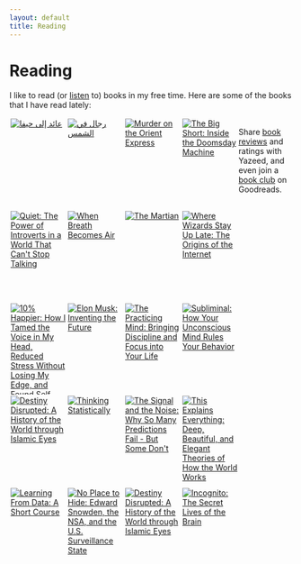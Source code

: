 ```yaml
---
layout: default
title: Reading
---
```



<h1 class="pageTitle">Reading</h1>

I like to read (or <a href="http://www.audible.com/">listen</a> to)  books in my free time. Here are some of the books that I have read lately: 

<style type="text/css" media="screen">
        .gr_grid_container {
          /* customize grid container div here. eg: width: 500px; */
        }

        .gr_grid_book_container {
          /* customize book cover container div here */
          float: left;
          width: 98px;
          height: 160px;
          padding: 2px 2px;
          overflow: hidden;
        }
</style>
<div id="gr_grid_widget_1459712837">
        <!-- Show static html as a placeholder in case js is not enabled - javascript include will override this if things work -->
<div class="gr_grid_container">
<div class="gr_grid_book_container"><a title="عائد إلى حيفا" href="https://www.goodreads.com/book/show/3331756"><img alt="عائد إلى حيفا" border="0" src="https://d.gr-assets.com/books/1211383720m/3331756.jpg" /></a></div>
<div class="gr_grid_book_container"><a title="رجال في الشمس" href="https://www.goodreads.com/book/show/4653511"><img alt="رجال في الشمس" border="0" src="https://d.gr-assets.com/books/1321707850m/4653511.jpg" /></a></div>
<div class="gr_grid_book_container"><a title="Murder on the Orient Express (Hercule Poirot, #10)" href="https://www.goodreads.com/book/show/16304.Murder_on_the_Orient_Express"><img alt="Murder on the Orient Express" border="0" src="https://d.gr-assets.com/books/1388267702m/16304.jpg" /></a></div>
<div class="gr_grid_book_container"><a title="The Big Short: Inside the Doomsday Machine" href="https://www.goodreads.com/book/show/26889576-the-big-short"><img alt="The Big Short: Inside the Doomsday Machine" border="0" src="https://d.gr-assets.com/books/1446581171m/26889576.jpg" /></a></div>
<div class="gr_grid_book_container"><a title="Quiet: The Power of Introverts in a World That Can't Stop Talking" href="https://www.goodreads.com/book/show/8520610-quiet"><img alt="Quiet: The Power of Introverts in a World That Can't Stop Talking" border="0" src="https://d.gr-assets.com/books/1328562861m/8520610.jpg" /></a></div>
<div class="gr_grid_book_container"><a title="When Breath Becomes Air" href="https://www.goodreads.com/book/show/25614898-when-breath-becomes-air"><img alt="When Breath Becomes Air" border="0" src="https://d.gr-assets.com/books/1442836741m/25614898.jpg" /></a></div>
<div class="gr_grid_book_container"><a title="The Martian" href="https://www.goodreads.com/book/show/18007564-the-martian"><img alt="The Martian" border="0" src="https://d.gr-assets.com/books/1413706054m/18007564.jpg" /></a></div>
<div class="gr_grid_book_container"><a title="Where Wizards Stay Up Late: The Origins of the Internet" href="https://www.goodreads.com/book/show/281818.Where_Wizards_Stay_Up_Late"><img alt="Where Wizards Stay Up Late: The Origins of the Internet" border="0" src="https://d.gr-assets.com/books/1405259838m/281818.jpg" /></a></div>
<div class="gr_grid_book_container"><a title="10% Happier: How I Tamed the Voice in My Head, Reduced Stress Without Losing My Edge, and Found Self-Help That Actually Works" href="https://www.goodreads.com/book/show/18505796-10-happier"><img alt="10% Happier: How I Tamed the Voice in My Head, Reduced Stress Without Losing My Edge, and Found Self-Help That Actually Works" border="0" src="https://d.gr-assets.com/books/1451446393m/18505796.jpg" /></a></div>
<div class="gr_grid_book_container"><a title="Elon Musk: Inventing the Future" href="https://www.goodreads.com/book/show/22543496-elon-musk"><img alt="Elon Musk: Inventing the Future" border="0" src="https://d.gr-assets.com/books/1404411386m/22543496.jpg" /></a></div>
<div class="gr_grid_book_container"><a title="The Practicing Mind: Bringing Discipline and Focus into Your Life" href="https://www.goodreads.com/book/show/335864.The_Practicing_Mind"><img alt="The Practicing Mind: Bringing Discipline and Focus into Your Life" border="0" src="https://d.gr-assets.com/books/1369691030m/335864.jpg" /></a></div>
<div class="gr_grid_book_container"><a title="Subliminal: How Your Unconscious Mind Rules Your Behavior" href="https://www.goodreads.com/book/show/13058637-subliminal"><img alt="Subliminal: How Your Unconscious Mind Rules Your Behavior" border="0" src="https://d.gr-assets.com/books/1369608255m/13058637.jpg" /></a></div>
<div class="gr_grid_book_container"><a title="Destiny Disrupted: A History of the World through Islamic Eyes" href="https://www.goodreads.com/book/show/6240926-destiny-disrupted"><img alt="Destiny Disrupted: A History of the World through Islamic Eyes" border="0" src="https://d.gr-assets.com/books/1347700364m/6240926.jpg" /></a></div>
<div class="gr_grid_book_container"><a title="Thinking Statistically" href="https://www.goodreads.com/book/show/13617094-thinking-statistically"><img alt="Thinking Statistically" border="0" src="https://d.gr-assets.com/books/1354029643m/13617094.jpg" /></a></div>
<div class="gr_grid_book_container"><a title="The Signal and the Noise: Why So Many Predictions Fail - But Some Don't" href="https://www.goodreads.com/book/show/13588394-the-signal-and-the-noise"><img alt="The Signal and the Noise: Why So Many Predictions Fail - But Some Don't" border="0" src="https://d.gr-assets.com/books/1355058876m/13588394.jpg" /></a></div>
<div class="gr_grid_book_container"><a title="This Explains Everything: Deep, Beautiful, and Elegant Theories of How the World Works" href="https://www.goodreads.com/book/show/15818399-this-explains-everything"><img alt="This Explains Everything: Deep, Beautiful, and Elegant Theories of How the World Works" border="0" src="https://d.gr-assets.com/books/1354606362m/15818399.jpg" /></a></div>
<div class="gr_grid_book_container"><a title="Learning From Data: A Short Course" href="https://www.goodreads.com/book/show/15706459-learning-from-data"><img alt="Learning From Data: A Short Course" border="0" src="https://d.gr-assets.com/books/1383087476m/15706459.jpg" /></a></div>
<div class="gr_grid_book_container"><a title="No Place to Hide: Edward Snowden, the NSA, and the U.S. Surveillance State" href="https://www.goodreads.com/book/show/18213403-no-place-to-hide"><img alt="No Place to Hide: Edward Snowden, the NSA, and the U.S. Surveillance State" border="0" src="https://d.gr-assets.com/books/1383352779m/18213403.jpg" /></a></div>
<div class="gr_grid_book_container"><a title="Destiny Disrupted: A History of the World through Islamic Eyes" href="https://www.goodreads.com/book/show/6297313-destiny-disrupted"><img alt="Destiny Disrupted: A History of the World through Islamic Eyes" border="0" src="https://d.gr-assets.com/books/1328759400m/6297313.jpg" /></a></div>
<div class="gr_grid_book_container"><a title="Incognito: The Secret Lives of the Brain" href="https://www.goodreads.com/book/show/9827912-incognito"><img alt="Incognito: The Secret Lives of the Brain" border="0" src="https://d.gr-assets.com/books/1348669116m/9827912.jpg" /></a></div>
<noscript><br/>Share <a href="/">book reviews</a> and ratings with Yazeed, and even join a <a href="/group">book club</a> on Goodreads.</noscript>
<div>

</div>
<script src="https://www.goodreads.com/review/grid_widget/4611417.Yazeed's%20bookshelf:%20read?cover_size=medium&hide_link=false&hide_title=true&num_books=32&order=d&shelf=read&sort=date_read&widget_id=1459712837" type="text/javascript" charset="utf-8"></script>

